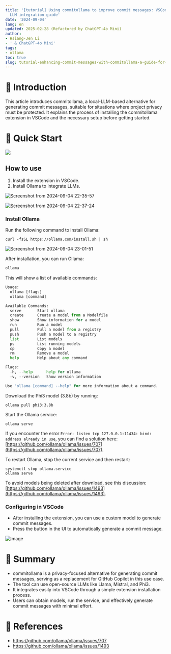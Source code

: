```yaml
---
title: '[tutorial] Using commitollama to improve commit messages: VSCode and local
  LLM integration guide'
date: '2024-09-04'
lang: en
updated: 2025-02-28 (Refactored by ChatGPT-4o Mini)
author:
- Hsiang-Jen Li
- ' & ChatGPT-4o Mini'
tags:
- ollama
toc: true
slug: tutorial-enhancing-commit-messages-with-commitollama-a-guide-for-vscode-and-local-llm-integration
---
```


# 📌 Introduction

This article introduces commitollama, a local-LLM-based alternative for generating commit messages, suitable for situations where project privacy must be protected. It explains the process of installing the commitollama extension in VSCode and the necessary setup before getting started.
<!-- more -->

# 🚀 Quick Start

![](https://commitollama.gallerycdn.vsassets.io/extensions/commitollama/commitollama/1.7.2/1723710671949/Microsoft.VisualStudio.Services.Icons.Default)

## How to use

1. Install the extension in VSCode.  
1. Install Ollama to integrate LLMs.

![Screenshot from 2024-09-04 22-35-57](https://hackmd.io/_uploads/r1Vdxl8nR.png)

![Screenshot from 2024-09-04 22-37-24](https://hackmd.io/_uploads/Bk-6gx830.png)
### Install Ollama

Run the following command to install Ollama:
```shell
curl -fsSL https://ollama.com/install.sh | sh
```

![Screenshot from 2024-09-04 23-01-51](https://hackmd.io/_uploads/rJwuUxIn0.png)

After installation, you can run Ollama:
```python
ollama
```
This will show a list of available commands:
```python
Usage:
  ollama [flags]
  ollama [command]

Available Commands:
  serve       Start ollama
  create      Create a model from a Modelfile
  show        Show information for a model
  run         Run a model
  pull        Pull a model from a registry
  push        Push a model to a registry
  list        List models
  ps          List running models
  cp          Copy a model
  rm          Remove a model
  help        Help about any command

Flags:
  -h, --help      help for ollama
  -v, --version   Show version information

Use "ollama [command] --help" for more information about a command.
```

<!-- In this example, we will use `tavernari/git-commit-message` as the LLM model. That model is trained on Mistral0.3. -->

Download the Phi3 model (3.8b) by running:

```shell
ollama pull phi3:3.8b
```

Start the Ollama service:
```shell
ollama serve
```

<!-- If you encounter the error `Error: listen tcp 127.0.0.1:11434: bind: address already in use`, refer to this discussion: https://github.com/ollama/ollama/issues/707. You may need to stop ollama and restart it. -->

If you encounter the error `Error: listen tcp 127.0.0.1:11434: bind: address already in use`, you can find a solution here: [https://github.com/ollama/ollama/issues/707](https://github.com/ollama/ollama/issues/707).

To restart Ollama, stop the current service and then restart:

```shell
systemctl stop ollama.service
ollama serve
```

To avoid models being deleted after download, see this discussion: [https://github.com/ollama/ollama/issues/1493](https://github.com/ollama/ollama/issues/1493).



### Configuring in VSCode

- After installing the extension, you can use a custom model to generate commit messages.
- Press the button in the UI to automatically generate a commit message.

![image](https://hackmd.io/_uploads/HklK2W82C.png)


# 🔁 Summary
- commitollama is a privacy-focused alternative for generating commit messages, serving as a replacement for GitHub Copilot in this use case.
- The tool can use open-source LLMs like Llama, Mistral, and Phi3.
- It integrates easily into VSCode through a simple extension installation process.
- Users can obtain models, run the service, and effectively generate commit messages with minimal effort.

# 🔗 References
- https://github.com/ollama/ollama/issues/707
- https://github.com/ollama/ollama/issues/1493
